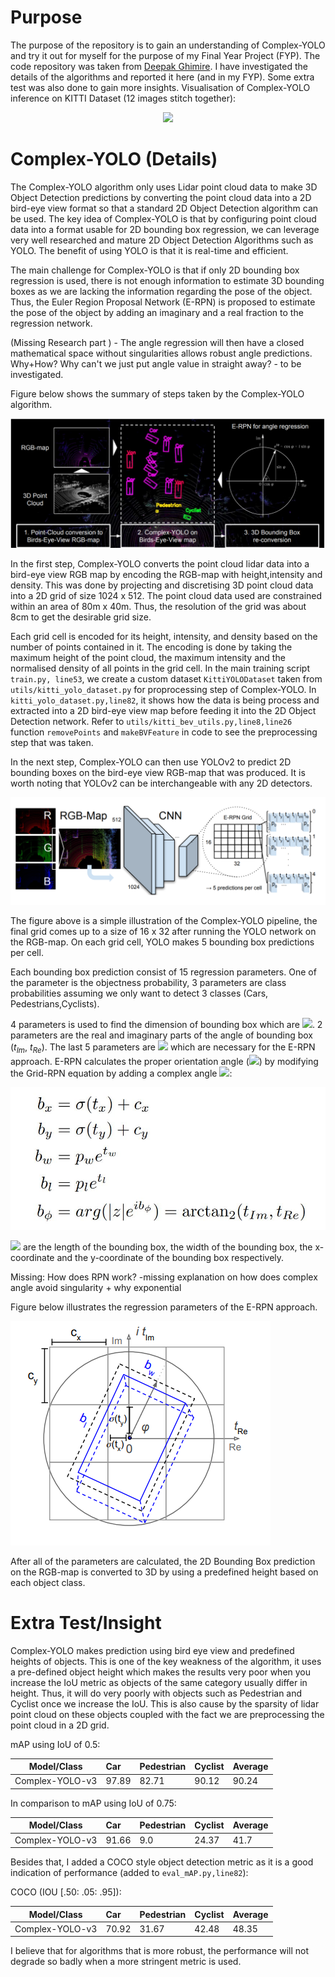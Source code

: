 # Purpose

The purpose of the repository is to gain an understanding of Complex-YOLO and try it out for myself for the purpose of my Final Year Project (FYP). The code repository was taken from [Deepak Ghimire](https://github.com/ghimiredhikura/Complex-YOLOv3). I have investigated the details of the algorithms and reported it here (and in my FYP). Some extra test was also done to gain more insights. Visualisation of Complex-YOLO inference on KITTI Dataset (12 images stitch together):

<p align="center"><img src="https://github.com/timothylimyl/Complex-YOLO/blob/main/visualization/inference.gif" ></p>


# Complex-YOLO (Details)


The Complex-YOLO algorithm only uses Lidar point cloud data to make 3D Object Detection predictions by converting the point cloud data into a 2D bird-eye view format so that a standard 2D Object Detection algorithm can be used. The key idea of Complex-YOLO is that by configuring point cloud data into a format usable for 2D bounding box regression, we can leverage very well researched and mature 2D Object Detection Algorithms such as YOLO. The benefit of using YOLO is that it is real-time and efficient.

The main challenge for Complex-YOLO is that if only 2D bounding box regression is used, there is not enough information to estimate 3D bounding boxes as we are lacking the information regarding the pose of the object. Thus, the Euler Region Proposal Network (E-RPN) is proposed to estimate the pose of the object by adding an imaginary and a real fraction to the regression network. 

(Missing Research part ) - The angle regression will then have a closed mathematical space without singularities allows robust angle predictions. Why+How? Why can't we just put angle value in straight away?  - to be investigated.


Figure below shows the summary of steps taken by the Complex-YOLO algorithm.

![image](images/complexyolo.PNG)



In the first step, Complex-YOLO converts the point cloud lidar data into a bird-eye view RGB map by encoding the RGB-map with height,intensity and density. This was done by projecting and discretising 3D point cloud data into a 2D grid of size 1024 x 512. The point cloud data used are constrained within an area of 80m x 40m. Thus, the resolution of the grid was about 8cm to get the desirable grid size. 

Each grid cell is encoded for its height, intensity, and density based on the number of points contained in it. The encoding is done by taking the maximum height of the point cloud, the maximum intensity and the normalised density of all points in the grid cell. In the main training script `train.py, line53`, we create a custom dataset `KittiYOLODataset` taken from `utils/kitti_yolo_dataset.py` for proprocessing step of Complex-YOLO. In `kitti_yolo_dataset.py,line82`, it shows how the data is being process and extracted into a 2D bird-eye view map before feeding it into the 2D Object Detection network. Refer to `utils/kitti_bev_utils.py,line8,line26` function `removePoints` and `makeBVFeature` in code to see the preprocessing step that was taken. 

In the next step, Complex-YOLO can then use YOLOv2 to predict 2D bounding boxes on the bird-eye view RGB-map that was produced. It is worth noting that YOLOv2 can be interchangeable with any 2D detectors. 

![image](images/pipeline.PNG)


The figure above is a simple illustration of the Complex-YOLO pipeline, the final grid comes up to a size of 16 x 32 after running the YOLO network on the RGB-map. On each grid cell, YOLO makes 5 bounding box predictions per cell. 

Each bounding box prediction consist of 15 regression parameters. One of the parameter is the objectness probability, 3 parameters are class probabilities assuming we only want to detect 3 classes (Cars, Pedestrians,Cyclists).

4 parameters is used to find the dimension of bounding box which are <img src="https://render.githubusercontent.com/render/math?math=$t_{x} , t_{y} , t_{w}, t_{l}$">. 2 parameters are the real and imaginary parts of the angle of bounding box ($t_{Im}$, $t_{Re}$).  The last 5 parameters are <img src="https://render.githubusercontent.com/render/math?math=$\alpha, c_{x}, c_{y}, p_{w}, p_{l}$">  which are necessary for the E-RPN approach. E-RPN calculates the proper orientation angle (<img src="https://render.githubusercontent.com/render/math?math=$b_{\phi}$">)  by modifying the Grid-RPN equation by adding a complex angle <img src="https://render.githubusercontent.com/render/math?math=$\text{arg}(|z|e^{ib_{\sigma}})$">:


![image](images/equation.JPG)

<img src="https://render.githubusercontent.com/render/math?math=$b_{l}, b_{w}, b_{x}, b_{y}$"> are the length of the bounding box, the width of the bounding box, the x-coordinate and the y-coordinate of the bounding box respectively. 

Missing: How does RPN work? -missing explanation on how does complex angle avoid singularity +  why exponential


Figure below illustrates the regression parameters of the E-RPN approach. 

![image](images/complexyolo_param.png)


After all of the parameters are calculated, the 2D Bounding Box prediction on the RGB-map is converted to 3D by using a predefined height based on each object class. 



# Extra Test/Insight

Complex-YOLO makes prediction using bird eye view and predefined heights of objects. This is one of the key weakness of the algorithm, it uses a pre-defined object height which makes the results very poor when you increase the IoU metric as objects of the same category usually differ in height. Thus, it will do very poorly with objects such as Pedestrian and Cyclist once we increase the IoU. This is also cause by the sparsity of lidar point cloud on these objects coupled with the fact we are preprocessing the point cloud in a 2D grid. 

mAP using IoU of 0.5:

| Model/Class             | Car     | Pedestrian | Cyclist | Average |
| ----------------------- |:--------|:-----------|:--------|:--------|
| Complex-YOLO-v3         | 97.89   |82.71       |90.12    |90.24    |


In comparison to mAP using IoU of 0.75:

| Model/Class             | Car     | Pedestrian | Cyclist | Average |
| ----------------------- |:--------|:-----------|:--------|:--------|
| Complex-YOLO-v3         | 91.66   |    9.0     |  24.37  |  41.7   |


Besides that, I added a COCO style object detection metric as it is a good indication of performance (added to `eval_mAP.py,line82`):

COCO (IOU [.50: .05: .95]):

| Model/Class             | Car     | Pedestrian | Cyclist | Average |
| ----------------------- |:--------|:-----------|:--------|:--------|
| Complex-YOLO-v3         |70.92    | 31.67      | 42.48   | 48.35   |


I believe that for algorithms that is more robust, the performance will not degrade so badly when a more stringent metric is used.

